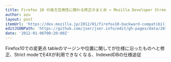 ```yaml
---
title: Firefox 10 の後方互換性に関わる修正のまとめ « Mozilla Developer Street (modest)
author: azu
layout: post
itemUrl: 'https://dev.mozilla.jp/2012/01/firefox10-backward-compatibility/'
editJSONPath: 'https://github.com/jser/jser.info/edit/gh-pages/data/2012/01/index.json'
date: '2012-01-06T00:20:00Z'
---
```

Firefox10での変更点
tableのマージンや位置に関してが仕様に沿ったものへと修正、Strict modeでE4Xが利用できなくなる、IndexedDBの仕様追従
